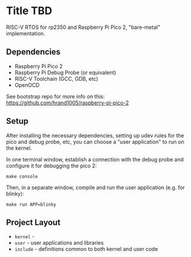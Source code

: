 # Title TBD

RISC-V RTOS for rp2350 and Raspberry Pi Pico 2, "bare-metal" implementation. 

## Dependencies

- Raspberry Pi Pico 2
- Raspberry Pi Debug Probe (or equivalent)
- RISC-V Toolchain (GCC, GDB, etc)
- OpenOCD

See bootstrap repo for more info on this: https://github.com/hrand1005/raspberry-pi-pico-2

## Setup

After installing the necessary dependencies, setting up udev rules for the
pico and debug probe, etc, you can choose a "user application" to run on the
kernel. 

In one terminal window, establish a connection with the debug probe and
configure it for debugging the pico 2:

```
make console
```

Then, in a separate window, compile and run the user application (e.g. for
blinky):

```
make run APP=blinky
```

## Project Layout

- `kernel`  - 
- `user`    - user applications and libraries
- `include` - definitions common to both kernel and user code 

